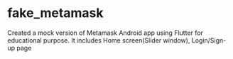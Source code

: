 # fake_metamask

Created a mock version of Metamask Android app using Flutter for educational purpose.
It includes Home screen(Slider window), Login/Sign-up page
